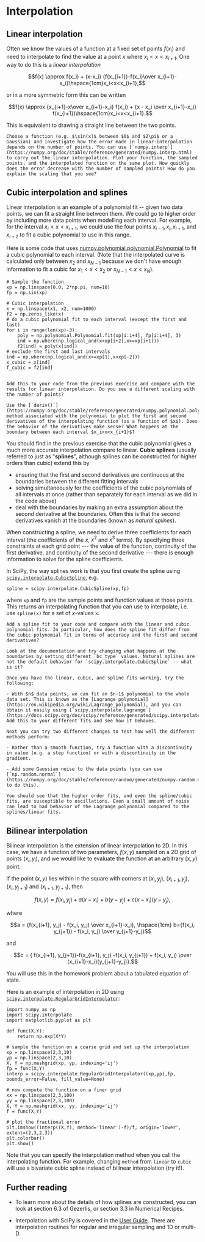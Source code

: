 # Interpolation

## Linear interpolation

Often we know the values of a function at a fixed set of points $f(x_i)$ and need to interpolate to find the value at a point $x$ where $x_i<x<x_{i+1}$. One way to do this is a *linear interpolation*

$$f(x) \approx f(x_i) + (x-x_i) {f(x_{i+1})-f(x_i)\over x_{i+1}-x_i}\hspace{1cm}x_i<x<x_{i+1},$$

or in a more symmetric form this can be written

$$f(x) \approx {x_{i+1}-x\over x_{i+1}-x_i} f(x_i) + {x - x_i \over x_{i+1}-x_i} f(x_{i+1})\hspace{1cm}x_i<x<x_{i+1}.$$

This is equivalent to drawing a straight line between the two points. 

```{admonition} Exercise: linear interpolation
Choose a function (e.g. $\sin(x)$ between $0$ and $2\pi$ or a Gaussian) and investigate how the error made in linear-interpolation depends on the number of points. You can use [`numpy.interp`](https://numpy.org/doc/stable/reference/generated/numpy.interp.html) to carry out the linear interpolation. Plot your function, the sampled points, and the interpolated function on the same plot. How quickly does the error decrease with the number of sampled points? How do you explain the scaling that you see?
```



## Cubic interpolation and splines

Linear interpolation is an example of a polynomial fit -- given two data points, we can fit a straight line between them. We could go to higher order by including more data points when modelling each interval. For example, for the interval $x_i<x<x_{i+1}$, we could use the four points $x_{i-1}, x_i, x_{i+1}$, and $x_{i+2}$ to fit a cubic polynomial to use in this range. 

Here is some code that uses 
[numpy.polynomial.polynomial.Polynomial](https://numpy.org/doc/stable/reference/generated/numpy.polynomial.polynomial.Polynomial.html) to fit a cubic polynomial to each interval. (Note that the interpolated curve is calculated only between $x_2$ and $x_{N-1}$ because we don't have enough information to fit a cubic for $x_1<x<x_2$ or $x_{N-1}<x<x_N$).

```
# Sample the function
xp = np.linspace(0.0, 2*np.pi, num=10)
fp = np.sin(xp)

# Cubic interpolation
x = np.linspace(x1, x2, num=1000)
f2 = np.zeros_like(x)
# do a cubic polynomial fit to each interval (except the first and last)
for i in range(len(xp)-3):
    poly = np.polynomial.Polynomial.fit(xp[i:i+4], fp[i:i+4], 3)    
    ind = np.where(np.logical_and(x<xp[i+2],x>=xp[i+1]))
    f2[ind] = poly(x[ind])
# exclude the first and last intervals
ind = np.where(np.logical_and(x>=xp[1],x<xp[-2]))
x_cubic = x[ind]
f_cubic = f2[ind]
```

```{admonition} Exercise: cubic interpolation

Add this to your code from the previous exercise and compare with the results for linear interpolation. Do you see a different scaling with the number of points?

Use the [`deriv()`](https://numpy.org/doc/stable/reference/generated/numpy.polynomial.polynomial.Polynomial.deriv.html#numpy.polynomial.polynomial.Polynomial.deriv) method associated with the polynomial to plot the first and second derivatives of the interpolating function (as a function of $x$). Does the behavior of the derivatives make sense? What happens at the boundary between each interval $x_i<x<x_{i+1}$?
```

You should find in the previous exercise that the cubic polynomial gives a much more accurate interpolation compare to linear. **Cubic splines** (usually referred to just as "**splines**", although splines can be constructed for higher orders than cubic) extend this by 

- ensuring that the first and second derivatives are continuous at the boundaries between the different fitting intervals
- solving simultaneously for the coefficients of the cubic polynomials of all intervals at once (rather than separately for each interval as we did in the code above)
- deal with the boundaries by making an extra assumption about the second derivative at the boundaries. Often this is that the second derivatives vanish at the boundaries (known as *natural splines*).

When constructing a spline, we need to derive three coefficients for each interval (the coefficients of the $x$, $x^2$ and $x^3$ terms). By specifying three constraints at each grid point --- the value of the function, continuity of the first derivative, and continuity of the second derivative --- there is enough information to solve for the spline coefficients. 

In SciPy, the way splines work is that you first create the spline using [`scipy.interpolate.CubicSpline`](https://docs.scipy.org/doc/scipy/reference/generated/scipy.interpolate.CubicSpline.html), e.g.

`spline = scipy.interpolate.CubicSpline(xp,fp)`

where `xp` and `fp` are the sample points and function values at those points. This returns an interpolating function that you can use to interpolate, i.e. use `spline(x)` for a set of $x$-values `x`.


```{admonition} Exercise: splines
Add a spline fit to your code and compare with the linear and cubic polynomial fits. In particular, how does the spline fit differ from the cubic polynomial fit in terms of accuracy and the first and second derivatives?

Look at the documentation and try changing what happens at the boundaries by setting different `bc_type` values. Natural splines are not the default behavior for `scipy.interpolate.CubicSpline` -- what is it?
```

```{admonition} Exercise: higher order fits, oscillations, and noise
Once you have the linear, cubic, and spline fits working, try the following:

- With $n$ data points, we can fit an $n-1$ polynomial to the whole data set. This is known as the [Lagrange polynomial](https://en.wikipedia.org/wiki/Lagrange_polynomial), and you can obtain it easily using [`scipy.interpolate.lagrange`](https://docs.scipy.org/doc/scipy/reference/generated/scipy.interpolate.lagrange.html). Add this to your different fits and see how it behaves.

Next you can try two different changes to test how well the different methods perform: 

- Rather than a smooth function, try a function with a discontinuity in value (e.g. a step function) or with a discontinuity in the gradient. 

- Add some Gaussian noise to the data points (you can use [`np.random.normal`](https://numpy.org/doc/stable/reference/random/generated/numpy.random.normal.html) to do this).

You should see that the higher order fits, and even the spline/cubic fits, are susceptible to oscillations. Even a small amount of noise can lead to bad behavior of the Lagrange polynomial compared to the splines/linear fits.
```



## Bilinear interpolation

Bilinear interpolation is the extension of linear interpolation to 2D. In this case, we have a function of two parameters, $f(x,y)$ sampled on a 2D grid of points $(x_i, y_i)$, and we would like to evaluate the function at an arbitrary $(x,y)$ point. 

If the point ($x,y$) lies within in the square with corners at $(x_i, y_j)$, $(x_{i+1}, y_j)$, $(x_i, y_{j+1})$ and $(x_{i+1}, y_{j+1})$, then

$$f(x,y) \approx f(x_i, y_j) + a (x-x_i) + b (y-y_j) + c (x-x_i)(y-y_j),$$

where 

$$a = {f(x_{i+1}, y_j) - f(x_i, y_j) \over x_{i+1}-x_i}, \hspace{1cm} b={f(x_i, y_{j+1}) - f(x_i, y_j) \over y_{j+1}-y_j}$$

and

$$c = {  f(x_{i+1}, y_{j+1})-f(x_{i+1}, y_j) -f(x_i, y_{j+1}) + f(x_i, y_j) \over  (x_{i+1}-x_i)(y_{j+1}-y_j)}.$$

You will use this in the homework problem about a tabulated equation of state.

Here is an example of interpolation in 2D using [`scipy.interpolate.RegularGridInterpolator`](https://docs.scipy.org/doc/scipy/reference/generated/scipy.interpolate.RegularGridInterpolator.html):

```
import numpy as np
import scipy.interpolate
import matplotlib.pyplot as plt

def func(X,Y):
    return np.exp(X*Y)

# sample the function on a coarse grid and set up the interpolation
xp = np.linspace(2,3,10)
yp = np.linspace(2,3,10)
X, Y = np.meshgrid(xp, yp, indexing='ij')
fp = func(X,Y)
interp = scipy.interpolate.RegularGridInterpolator((xp,yp),fp, bounds_error=False, fill_value=None)

# now compute the function on a finer grid
xx = np.linspace(2,3,100)
yy = np.linspace(2,3,100)
X, Y = np.meshgrid(xx, yy, indexing='ij')
f = func(X,Y)

# plot the fractional error
plt.imshow((interp((X,Y), method='linear')-f)/f, origin='lower', extent=(2,3,2,3))
plt.colorbar()
plt.show()
```

Note that you can specify the interpolation method when you call the interpolating function. For example, changing `method` from `linear` to `cubic` will use a bivariate cubic spline instead of bilinear interpolation (try it!).






## Further reading

- To learn more about the details of how splines are constructed, you can look at section 6.3 of Gezerlis, or section 3.3 in Numerical Recipes.

- Interpolation with SciPy is covered in the [User Guide](https://docs.scipy.org/doc/scipy/tutorial/interpolate.html). There are interpolation routines for regular and irregular sampling and 1D or multi-D.





